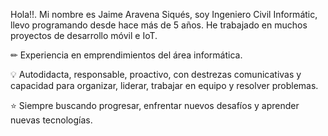Hola!!. Mi nombre es Jaime Aravena Siqués, soy Ingeniero Civil Informátic, llevo programando desde hace más de 5 años. He trabajado en muchos proyectos de desarrollo móvil e IoT.

✏ Experiencia en emprendimientos del área informática.

💡 Autodidacta, responsable, proactivo, con destrezas comunicativas y capacidad para organizar, liderar, trabajar en equipo y resolver problemas.

⭐ Siempre buscando progresar, enfrentar nuevos desafíos y aprender nuevas tecnologías.
